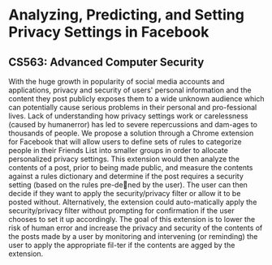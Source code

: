 # Analyzing, Predicting, and Setting Privacy Settings in Facebook
## CS563: Advanced Computer Security

With the huge growth in popularity of social media accounts and applications, privacy and security of users' personal information and the content they post publicly exposes them to a wide unknown audience which can potentially cause serious problems in their personal and pro-fessional lives. Lack of understanding how privacy settings work or carelessness (caused by humanerror) has led to severe repercussions and dam-ages to thousands of people. We propose a solution through a Chrome extension for Facebook that will allow users to define sets of rules to categorize people in their Friends List into smaller groups in order to allocate personalized privacy settings. This extension would then analyze the contents of a post, prior to being made public, and measure the contents against a rules dictionary and determine if the post requires a security setting (based on the rules pre-dened by the user). The user can then decide if they want to apply the security/privacy filter or allow it to be posted without. Alternatively, the extension could auto-matically apply the security/privacy filter without prompting for confirmation if the user chooses to set it up accordingly. The goal of this extension is to lower the risk of human error and increase the privacy and security of the contents of the posts made by a user by monitoring and intervening (or reminding) the user to apply the appropriate fil-ter if the contents are agged by the extension.
